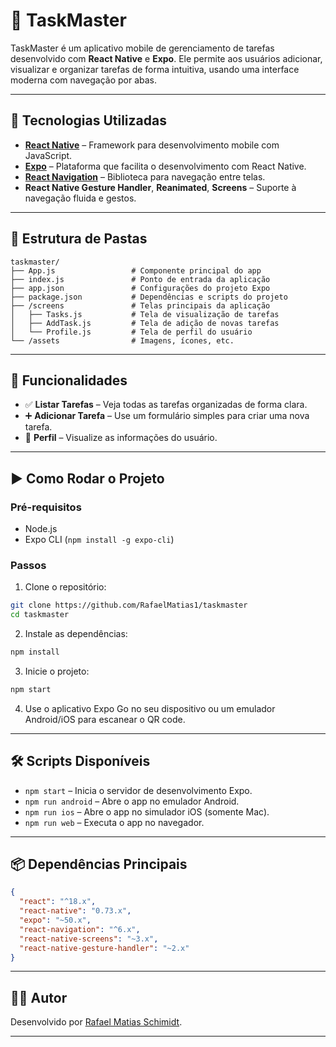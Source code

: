 # 📱 TaskMaster

TaskMaster é um aplicativo mobile de gerenciamento de tarefas desenvolvido com **React Native** e **Expo**. Ele permite aos usuários adicionar, visualizar e organizar tarefas de forma intuitiva, usando uma interface moderna com navegação por abas.

---

## 🚀 Tecnologias Utilizadas

- **[React Native](https://reactnative.dev/)** – Framework para desenvolvimento mobile com JavaScript.
- **[Expo](https://expo.dev/)** – Plataforma que facilita o desenvolvimento com React Native.
- **[React Navigation](https://reactnavigation.org/)** – Biblioteca para navegação entre telas.
- **React Native Gesture Handler**, **Reanimated**, **Screens** – Suporte à navegação fluida e gestos.

---

## 📂 Estrutura de Pastas

```
taskmaster/
├── App.js                 # Componente principal do app
├── index.js               # Ponto de entrada da aplicação
├── app.json               # Configurações do projeto Expo
├── package.json           # Dependências e scripts do projeto
├── /screens               # Telas principais da aplicação
│   ├── Tasks.js           # Tela de visualização de tarefas
│   ├── AddTask.js         # Tela de adição de novas tarefas
│   └── Profile.js         # Tela de perfil do usuário
└── /assets                # Imagens, ícones, etc.
```

---

## 📸 Funcionalidades

- ✅ **Listar Tarefas** – Veja todas as tarefas organizadas de forma clara.
- ➕ **Adicionar Tarefa** – Use um formulário simples para criar uma nova tarefa.
- 👤 **Perfil** – Visualize as informações do usuário.

---

## ▶️ Como Rodar o Projeto

### Pré-requisitos

- Node.js
- Expo CLI (`npm install -g expo-cli`)

### Passos

1. Clone o repositório:
```bash
git clone https://github.com/RafaelMatias1/taskmaster
cd taskmaster
```

2. Instale as dependências:
```bash
npm install
```

3. Inicie o projeto:
```bash
npm start
```

4. Use o aplicativo Expo Go no seu dispositivo ou um emulador Android/iOS para escanear o QR code.

---

## 🛠️ Scripts Disponíveis

- `npm start` – Inicia o servidor de desenvolvimento Expo.
- `npm run android` – Abre o app no emulador Android.
- `npm run ios` – Abre o app no simulador iOS (somente Mac).
- `npm run web` – Executa o app no navegador.

---

## 📦 Dependências Principais

```json
{
  "react": "^18.x",
  "react-native": "0.73.x",
  "expo": "~50.x",
  "react-navigation": "^6.x",
  "react-native-screens": "~3.x",
  "react-native-gesture-handler": "~2.x"
}
```

---

## 🧑‍💻 Autor

Desenvolvido por [Rafael Matias Schimidt](https://github.com/RafaelMatias1).

---

